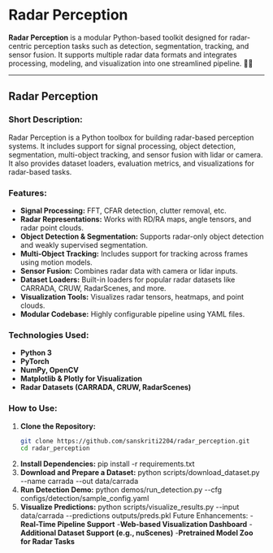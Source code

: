 # Radar Perception

**Radar Perception** is a modular Python-based toolkit designed for radar-centric perception tasks such as detection, segmentation, tracking, and sensor fusion. It supports multiple radar data formats and integrates processing, modeling, and visualization into one streamlined pipeline. 🚗📡

---

## Radar Perception

### Short Description:
Radar Perception is a Python toolbox for building radar-based perception systems. It includes support for signal processing, object detection, segmentation, multi-object tracking, and sensor fusion with lidar or camera. It also provides dataset loaders, evaluation metrics, and visualizations for radar-based tasks.

### Features:
- **Signal Processing:** FFT, CFAR detection, clutter removal, etc.
- **Radar Representations:** Works with RD/RA maps, angle tensors, and radar point clouds.
- **Object Detection & Segmentation:** Supports radar-only object detection and weakly supervised segmentation.
- **Multi-Object Tracking:** Includes support for tracking across frames using motion models.
- **Sensor Fusion:** Combines radar data with camera or lidar inputs.
- **Dataset Loaders:** Built-in loaders for popular radar datasets like CARRADA, CRUW, RadarScenes, and more.
- **Visualization Tools:** Visualizes radar tensors, heatmaps, and point clouds.
- **Modular Codebase:** Highly configurable pipeline using YAML files.

### Technologies Used:
- **Python 3**
- **PyTorch**
- **NumPy, OpenCV**
- **Matplotlib & Plotly for Visualization**
- **Radar Datasets (CARRADA, CRUW, RadarScenes)**

### How to Use:
1. **Clone the Repository:**  
   ```bash
   git clone https://github.com/sanskriti2204/radar_perception.git
   cd radar_perception
2. **Install Dependencies:**
   pip install -r requirements.txt
3. **Download and Prepare a Dataset:**
   python scripts/download_dataset.py --name carrada --out data/carrada
4. **Run Detection Demo:**
   python demos/run_detection.py --cfg configs/detection/sample_config.yaml
5. **Visualize Predictions:**
   python scripts/visualize_results.py --input data/carrada --predictions outputs/preds.pkl
Future Enhancements:
-**Real-Time Pipeline Support**
-**Web-based Visualization Dashboard**
-**Additional Dataset Support (e.g., nuScenes)**
-**Pretrained Model Zoo for Radar Tasks**  
     

